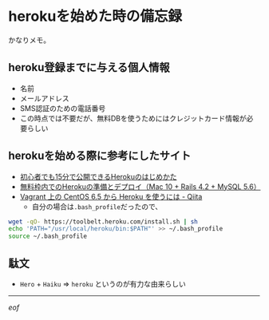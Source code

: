 # herokuを始めた時の備忘録
かなりメモ。

## heroku登録までに与える個人情報
- 名前
- メールアドレス
- SMS認証のための電話番号
- この時点では不要だが、無料DBを使うためにはクレジットカード情報が必要らしい

## herokuを始める際に参考にしたサイト
- [初心者でも15分で公開できるHerokuのはじめかた](http://developers.mobage.jp/blog/how-to-use-for-beginners-heroku)
- [無料枠内でのHerokuの準備とデプロイ（Mac 10 + Rails 4.2 + MySQL 5.6）](http://ruby-rails.hatenadiary.com/entry/20150314/1426332751)
- [Vagrant 上の CentOS 6.5 から Heroku を使うには - Qiita](http://qiita.com/satomin/items/ea5e1b144620ffc4acca)
  - 自分の場合は```.bash_profile```だったので、
```sh
wget -qO- https://toolbelt.heroku.com/install.sh | sh
echo 'PATH="/usr/local/heroku/bin:$PATH"' >> ~/.bash_profile
source ~/.bash_profile
```

## 駄文
- `Hero` + `Haiku` => `heroku` というのが有力な由来らしい

----

_eof_
